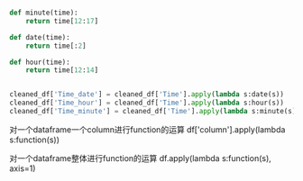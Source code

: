 ```python

def minute(time):
    return time[12:17]

def date(time):
    return time[:2]

def hour(time):
    return time[12:14]


cleaned_df['Time_date'] = cleaned_df['Time'].apply(lambda s:date(s))
cleaned_df['Time_hour'] = cleaned_df['Time'].apply(lambda s:hour(s))
cleaned_df['Time_minute'] = cleaned_df['Time'].apply(lambda s:minute(s))

```

对一个dataframe一个column进行function的运算
df['column'].apply(lambda s:function(s))

对一个dataframe整体进行function的运算
df.apply(lambda s:function(s), axis=1)
